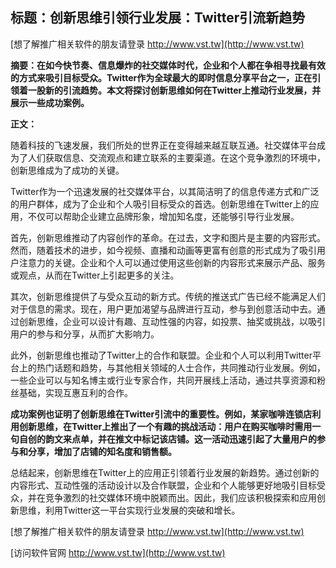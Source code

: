 ## **标题：创新思维引领行业发展：Twitter引流新趋势**

[想了解推广相关软件的朋友请登录 http://www.vst.tw](http://www.vst.tw)

**摘要：在如今快节奏、信息爆炸的社交媒体时代，企业和个人都在争相寻找最有效的方式来吸引目标受众。Twitter作为全球最大的即时信息分享平台之一，正在引领着一股新的引流趋势。本文将探讨创新思维如何在Twitter上推动行业发展，并展示一些成功案例。**

**正文：**

随着科技的飞速发展，我们所处的世界正在变得越来越互联互通。社交媒体平台成为了人们获取信息、交流观点和建立联系的主要渠道。在这个竞争激烈的环境中，创新思维成为了成功的关键。

Twitter作为一个迅速发展的社交媒体平台，以其简洁明了的信息传递方式和广泛的用户群体，成为了企业和个人吸引目标受众的首选。创新思维在Twitter上的应用，不仅可以帮助企业建立品牌形象，增加知名度，还能够引导行业发展。

首先，创新思维推动了内容创作的革命。在过去，文字和图片是主要的内容形式。然而，随着技术的进步，如今视频、直播和动画等更富有创意的形式成为了吸引用户注意力的关键。企业和个人可以通过使用这些创新的内容形式来展示产品、服务或观点，从而在Twitter上引起更多的关注。

其次，创新思维提供了与受众互动的新方式。传统的推送式广告已经不能满足人们对于信息的需求。现在，用户更加渴望与品牌进行互动，参与到创意活动中去。通过创新思维，企业可以设计有趣、互动性强的内容，如投票、抽奖或挑战，以吸引用户的参与和分享，从而扩大影响力。

此外，创新思维也推动了Twitter上的合作和联盟。企业和个人可以利用Twitter平台上的热门话题和趋势，与其他相关领域的人士合作，共同推动行业发展。例如，一些企业可以与知名博主或行业专家合作，共同开展线上活动，通过共享资源和粉丝基础，实现互惠互利的合作。

**成功案例也证明了创新思维在Twitter引流中的重要性。例如，某家咖啡连锁店利用创新思维，在Twitter上推出了一个有趣的挑战活动：用户在购买咖啡时需用一句自创的韵文来点单，并在推文中标记该店铺。这一活动迅速引起了大量用户的参与和分享，增加了店铺的知名度和销售额。**

总结起来，创新思维在Twitter上的应用正引领着行业发展的新趋势。通过创新的内容形式、互动性强的活动设计以及合作联盟，企业和个人能够更好地吸引目标受众，并在竞争激烈的社交媒体环境中脱颖而出。因此，我们应该积极探索和应用创新思维，利用Twitter这一平台实现行业发展的突破和增长。

[想了解推广相关软件的朋友请登录 http://www.vst.tw](http://www.vst.tw)


[访问软件官网 http://www.vst.tw](http://www.vst.tw)
